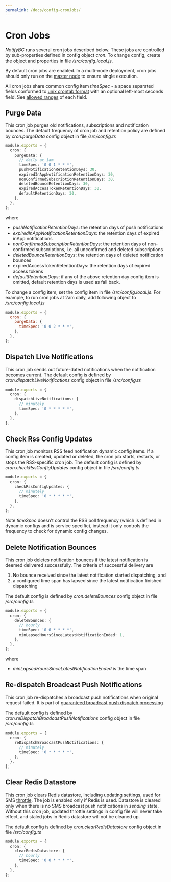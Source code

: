 ```yaml
---
permalink: /docs/config-cronJobs/
---
```


# Cron Jobs

_NotifyBC_ runs several cron jobs described below. These jobs are controlled by sub-properties defined in config object _cron_. To change config, create the object and properties in file _/src/config.local.js_.

By default cron jobs are enabled. In a multi-node deployment, cron jobs should only run on the [master node](../config-nodeRoles/) to ensure single execution.

All cron jobs share common config item <a name="timeSpec"></a>_timeSpec_ - a space separated fields conformed to [unix crontab format](<https://www.freebsd.org/cgi/man.cgi?crontab(5)>) with an optional left-most seconds field. See [allowed ranges](https://github.com/kelektiv/node-cron#cron-ranges) of each field.

## Purge Data

This cron job purges old notifications, subscriptions and notification bounces. The default frequency of cron job and retention policy are defined by _cron.purgeData_ config object in file _/src/config.ts_

```ts
module.exports = {
  cron: {
    purgeData: {
      // daily at 1am
      timeSpec: '0 0 1 * * *',
      pushNotificationRetentionDays: 30,
      expiredInAppNotificationRetentionDays: 30,
      nonConfirmedSubscriptionRetentionDays: 30,
      deletedBounceRetentionDays: 30,
      expiredAccessTokenRetentionDays: 30,
      defaultRetentionDays: 30,
    },
  },
};
```

where

- _pushNotificationRetentionDays_: the retention days of push notifications
- _expiredInAppNotificationRetentionDays_: the retention days of expired inApp notifications
- _nonConfirmedSubscriptionRetentionDays_: the retention days of non-confirmed subscriptions, i.e. all unconfirmed and deleted subscriptions
- _deletedBounceRetentionDays_: the retention days of deleted notification bounces
- expiredAccessTokenRetentionDays: the retention days of expired access tokens
- _defaultRetentionDays_: if any of the above retention day config item is omitted, default retention days is used as fall back.

To change a config item, set the config item in file _/src/config.local.js_. For example, to run cron jobs at 2am daily, add following object to _/src/config.local.js_

```js
module.exports = {
  cron: {
    purgeData: {
      timeSpec: '0 0 2 * * *',
    },
  },
};
```

## Dispatch Live Notifications

This cron job sends out future-dated notifications when the notification becomes current. The default config is defined by _cron.dispatchLiveNotifications_ config object in file _/src/config.ts_

```ts
module.exports = {
  cron: {
    dispatchLiveNotifications: {
      // minutely
      timeSpec: '0 * * * * *',
    },
  },
};
```

## Check Rss Config Updates

This cron job monitors RSS feed notification dynamic config items. If a config item is created, updated or deleted, the cron job starts, restarts, or stops the RSS-specific cron job. The default config is defined by _cron.checkRssConfigUpdates_ config object in file _/src/config.ts_

```ts
module.exports = {
  cron: {
    checkRssConfigUpdates: {
      // minutely
      timeSpec: '0 * * * * *',
    },
  },
};
```

Note _timeSpec_ doesn't control the RSS poll frequency (which is defined in dynamic configs and is service specific), instead it only controls the frequency to check for dynamic config changes.

## Delete Notification Bounces

This cron job deletes notification bounces if the latest notification is deemed delivered successfully. The criteria of successful delivery are

1. No bounce received since the latest notification started dispatching, and
2. a configured time span has lapsed since the latest notification finished dispatching

The default config is defined by _cron.deleteBounces_ config object in file _/src/config.ts_

```ts
module.exports = {
  cron: {
    deleteBounces: {
      // hourly
      timeSpec: '0 0 * * * *',
      minLapsedHoursSinceLatestNotificationEnded: 1,
    },
  },
};
```

where

- _minLapsedHoursSinceLatestNotificationEnded_ is the time span

## Re-dispatch Broadcast Push Notifications

This cron job re-dispatches a broadcast push notifications when original request failed. It is part of [guaranteed broadcast push dispatch processing](../config/notification.md#guaranteed-broadcast-push-dispatch-processing)

The default config is defined by _cron.reDispatchBroadcastPushNotifications_ config object in file _/src/config.ts_

```ts
module.exports = {
  cron: {
    reDispatchBroadcastPushNotifications: {
      // minutely
      timeSpec: '0 * * * * *',
    },
  },
};
```

## Clear Redis Datastore

This cron job clears Redis datastore, including updating settings, used for SMS [throttle](../config/sms.md#throttle). The job is enabled only if Redis is used. Datastore is cleared only when there is no SMS broadcast push notifications in _sending_ state. Without this cron job, updated throttle settings in config file will never take effect, and staled jobs in Redis datastore will not be cleaned up.

The default config is defined by _cron.clearRedisDatastore_ config object in file _/src/config.ts_

```ts
module.exports = {
  cron: {
    clearRedisDatastore: {
      // hourly
      timeSpec: '0 0 * * * *',
    },
  },
};
```
